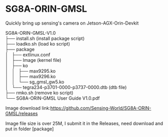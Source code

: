 # SG8A-ORIN-GMSL
Quickly bring up sensing's camera on Jetson-AGX-Orin-Devkit

<text>SG8A-ORIN-GMSL-V1.0<br>
├── install.sh  (install package script)<br>
├── loadko.sh   (load ko script)<br>
├── package</text><br>
│   ├── extlinux.conf<br>
│   ├── Image   (kernel file)<br>
│   ├── ko<br>
│   │   ├── max9295.ko<br>
│   │   ├── max9296.ko<br>
│   │   └── sg_gmsl_gw5.ko<br>
│   └── tegra234-p3701-0000-p3737-0000.dtb  (dtb file)<br>
├── rmko.sh  (remove ko script)<br>
└── SG8A-ORIN-GMSL User Guide V1.0.pdf<br>


Image download link:https://github.com/Sensing-World/SG8A-ORIN-GMSL/releases <br>

Image file size is over 25M, I submit  it in the Releases, need download and put in folder [package]
